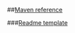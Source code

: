##[Maven reference](https://books.sonatype.com/mvnex-book/reference/index.html)

###[Readme template](https://gist.github.com/PurpleBooth/109311bb0361f32d87a2/revisions)

